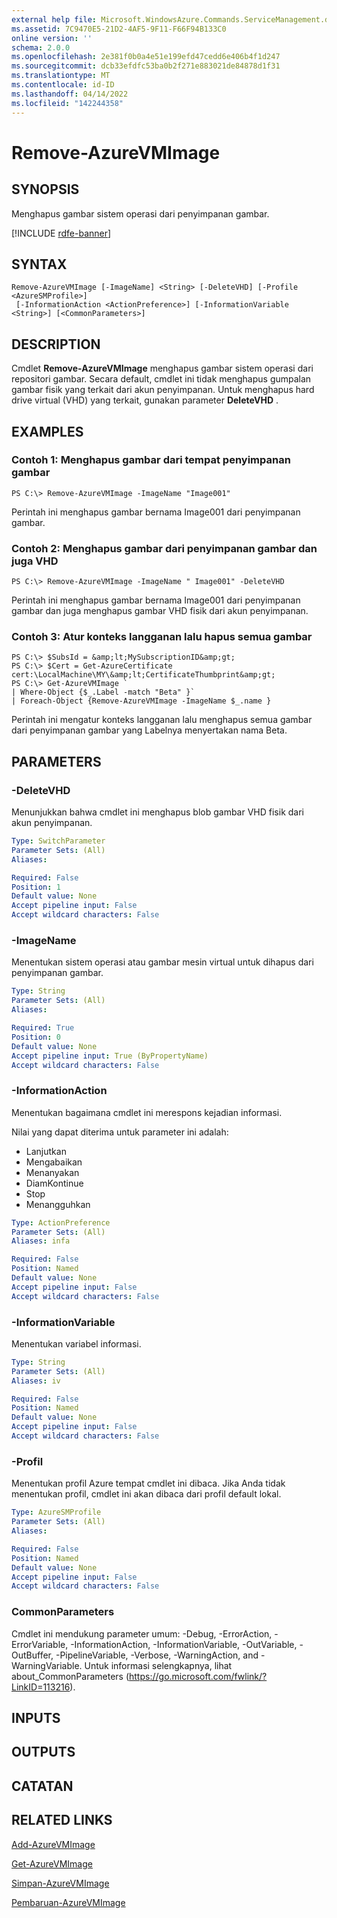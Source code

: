 ```yaml
---
external help file: Microsoft.WindowsAzure.Commands.ServiceManagement.dll-Help.xml
ms.assetid: 7C9470E5-21D2-4AF5-9F11-F66F94B133C0
online version: ''
schema: 2.0.0
ms.openlocfilehash: 2e381f0b0a4e51e199efd47cedd6e406b4f1d247
ms.sourcegitcommit: dcb33efdfc53ba0b2f271e883021de84878d1f31
ms.translationtype: MT
ms.contentlocale: id-ID
ms.lasthandoff: 04/14/2022
ms.locfileid: "142244358"
---
```

# Remove-AzureVMImage

## SYNOPSIS
Menghapus gambar sistem operasi dari penyimpanan gambar.

[!INCLUDE [rdfe-banner](../../includes/rdfe-banner.md)]

## SYNTAX

```
Remove-AzureVMImage [-ImageName] <String> [-DeleteVHD] [-Profile <AzureSMProfile>]
 [-InformationAction <ActionPreference>] [-InformationVariable <String>] [<CommonParameters>]
```

## DESCRIPTION
Cmdlet **Remove-AzureVMImage** menghapus gambar sistem operasi dari repositori gambar.
Secara default, cmdlet ini tidak menghapus gumpalan gambar fisik yang terkait dari akun penyimpanan.
Untuk menghapus hard drive virtual (VHD) yang terkait, gunakan parameter **DeleteVHD** .

## EXAMPLES

### Contoh 1: Menghapus gambar dari tempat penyimpanan gambar
```
PS C:\> Remove-AzureVMImage -ImageName "Image001"
```

Perintah ini menghapus gambar bernama Image001 dari penyimpanan gambar.

### Contoh 2: Menghapus gambar dari penyimpanan gambar dan juga VHD
```
PS C:\> Remove-AzureVMImage -ImageName " Image001" -DeleteVHD
```

Perintah ini menghapus gambar bernama Image001 dari penyimpanan gambar dan juga menghapus gambar VHD fisik dari akun penyimpanan.

### Contoh 3: Atur konteks langganan lalu hapus semua gambar
```
PS C:\> $SubsId = &amp;lt;MySubscriptionID&amp;gt;
PS C:\> $Cert = Get-AzureCertificate cert:\LocalMachine\MY\&amp;lt;CertificateThumbprint&amp;gt;
PS C:\> Get-AzureVMImage `
| Where-Object {$_.Label -match "Beta" }`
| Foreach-Object {Remove-AzureVMImage -ImageName $_.name }
```

Perintah ini mengatur konteks langganan lalu menghapus semua gambar dari penyimpanan gambar yang Labelnya menyertakan nama Beta.

## PARAMETERS

### -DeleteVHD
Menunjukkan bahwa cmdlet ini menghapus blob gambar VHD fisik dari akun penyimpanan.

```yaml
Type: SwitchParameter
Parameter Sets: (All)
Aliases: 

Required: False
Position: 1
Default value: None
Accept pipeline input: False
Accept wildcard characters: False
```

### -ImageName
Menentukan sistem operasi atau gambar mesin virtual untuk dihapus dari penyimpanan gambar.

```yaml
Type: String
Parameter Sets: (All)
Aliases: 

Required: True
Position: 0
Default value: None
Accept pipeline input: True (ByPropertyName)
Accept wildcard characters: False
```

### -InformationAction
Menentukan bagaimana cmdlet ini merespons kejadian informasi.

Nilai yang dapat diterima untuk parameter ini adalah:

- Lanjutkan
- Mengabaikan
- Menanyakan
- DiamKontinue
- Stop
- Menangguhkan

```yaml
Type: ActionPreference
Parameter Sets: (All)
Aliases: infa

Required: False
Position: Named
Default value: None
Accept pipeline input: False
Accept wildcard characters: False
```

### -InformationVariable
Menentukan variabel informasi.

```yaml
Type: String
Parameter Sets: (All)
Aliases: iv

Required: False
Position: Named
Default value: None
Accept pipeline input: False
Accept wildcard characters: False
```

### -Profil
Menentukan profil Azure tempat cmdlet ini dibaca.
Jika Anda tidak menentukan profil, cmdlet ini akan dibaca dari profil default lokal.

```yaml
Type: AzureSMProfile
Parameter Sets: (All)
Aliases: 

Required: False
Position: Named
Default value: None
Accept pipeline input: False
Accept wildcard characters: False
```

### CommonParameters
Cmdlet ini mendukung parameter umum: -Debug, -ErrorAction, -ErrorVariable, -InformationAction, -InformationVariable, -OutVariable, -OutBuffer, -PipelineVariable, -Verbose, -WarningAction, and -WarningVariable. Untuk informasi selengkapnya, lihat about_CommonParameters (https://go.microsoft.com/fwlink/?LinkID=113216).

## INPUTS

## OUTPUTS

## CATATAN

## RELATED LINKS

[Add-AzureVMImage](./Add-AzureVMImage.md)

[Get-AzureVMImage](./Get-AzureVMImage.md)

[Simpan-AzureVMImage](./Save-AzureVMImage.md)

[Pembaruan-AzureVMImage](./Update-AzureVMImage.md)



